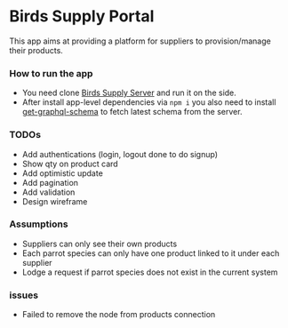 # Birds Supply Portal

This app aims at providing a platform for suppliers to provision/manage their products.

### How to run the app
* You need clone [Birds Supply Server](https://github.com/DavidHe1127/birds-supply-server) and run it on the side.
* After install app-level dependencies via `npm i` you also need to install [get-graphql-schema](https://github.com/graphcool/get-graphql-schema) to fetch latest schema from the server.

### TODOs
* Add authentications (login, logout done to do signup)
* Show qty on product card
* Add optimistic update
* Add pagination
* Add validation
* Design wireframe

### Assumptions
* Suppliers can only see their own products
* Each parrot species can only have one product linked to it under each supplier
* Lodge a request if parrot species does not exist in the current system

### issues
* Failed to remove the node from products connection
